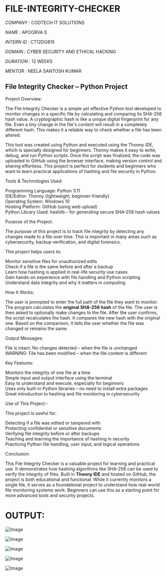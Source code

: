 # FILE-INTEGRITY-CHECKER

*COMPANY* : CODTECH IT SOLUTIONS

*NAME* : APOORVA S

*INTERN ID* : CT12DG815

*DOMAIN* : CYBER SECURITY AND ETHICAL HACKING 

*DURATION* : 12 WEEKS

*MENTOR* : NEELA SANTOSH KUMAR 

## File Integrity Checker – Python Project

Project Overview:

The File Integrity Checker is a simple yet effective Python tool developed to monitor changes in a specific file by calculating and comparing its SHA-256 hash value. A cryptographic hash is like a unique digital fingerprint for any file. Even a tiny change in the file's content will result in a completely different hash. This makes it a reliable way to check whether a file has been altered.

This tool was created using Python and executed using the Thonny IDE, which is specially designed for beginners. Thonny makes it easy to write, debug, and run Python scripts. Once the script was finalized, the code was uploaded to GitHub using the browser interface, making version control and sharing effortless. This project is perfect for students and beginners who want to learn practical applications of hashing and file security in Python.

Tools & Technologies Used:

Programming Language: Python 3.11  
IDE/Editor: Thonny (lightweight, beginner-friendly)  
Operating System: Windows 10  
Hosting Platform: GitHub (using web upload)  
Python Library Used:
hashlib – for generating secure SHA-256 hash values  

Purpose of the Project:

The purpose of this project is to track file integrity by detecting any changes made to a file over time. This is important in many areas such as cybersecurity, backup verification, and digital forensics.

This project helps users to:

Monitor sensitive files for unauthorized edits  
Check if a file is the same before and after a backup  
Learn how hashing is applied in real-life security use cases  
Gain hands-on experience with file handling and Python scripting  
Understand data integrity and why it matters in computing

How It Works:

The user is prompted to enter the full path of the file they want to monitor.
The program calculates the **original SHA-256 hash** of the file.
The user is then asked to optionally make changes to the file.
After the user confirms, the script recalculates the hash.
It compares the new hash with the original one.
Based on the comparison, it tells the user whether the file was changed or remains the same.

Output Messages:

File is intact. No changes detected – when the file is unchanged  
WARNING: File has been modified – when the file content is different

Key Features:

Monitors the integrity of one file at a time  
Simple input and output interface using the terminal  
Easy to understand and execute, especially for beginners  
Uses only built-in Python libraries – no need to install extra packages  
Great introduction to hashing and file monitoring in cybersecurity

Use of This Project:-

This project is useful for:

Detecting if a file was edited or tampered with  
Protecting confidential or sensitive documents  
Verifying file integrity before or after backups  
Teaching and learning the importance of hashing in security  
Practicing Python file handling, user input, and logical operations

Conclusion:

This File Integrity Checker is a valuable project for learning and practical use. It demonstrates how hashing algorithms like SHA-256 can be used to verify the integrity of files. Built in **Thonny IDE** and hosted on GitHub, the project is both educational and functional. While it currently monitors a single file, it serves as a foundational project to understand how real-world file monitoring systems work. Beginners can use this as a starting point for more advanced tools and security projects.

# OUTPUT:

![Image](https://github.com/user-attachments/assets/29beedfe-e1c8-43a8-87b8-d7ae82a0fdef)

![Image](https://github.com/user-attachments/assets/d4a9b3ef-69b1-4507-aaaa-2bfb2a1f5181)

![Image](https://github.com/user-attachments/assets/990f977a-8f7c-4d6f-bb8b-2a60f1464794)

![Image](https://github.com/user-attachments/assets/8aff95e7-1eee-4704-aafe-8029856180cb)

![Image](https://github.com/user-attachments/assets/827225dc-79f3-4f17-b1eb-da70427039f7)
